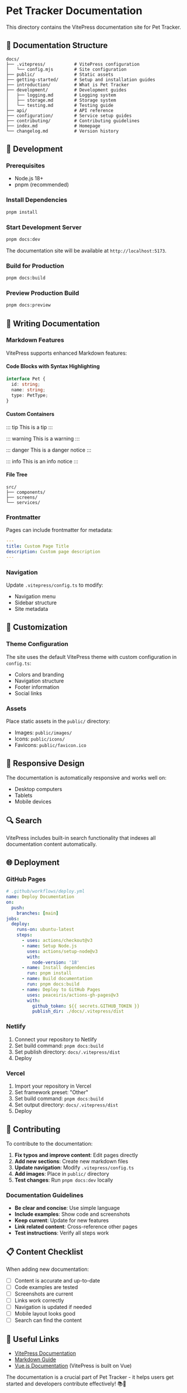 # Pet Tracker Documentation

This directory contains the VitePress documentation site for Pet Tracker.

## 📖 Documentation Structure

```
docs/
├── .vitepress/           # VitePress configuration
│   └── config.mjs        # Site configuration
├── public/               # Static assets
├── getting-started/      # Setup and installation guides
├── introduction/         # What is Pet Tracker
├── development/          # Development guides
│   ├── logging.md        # Logging system
│   ├── storage.md        # Storage system
│   └── testing.md        # Testing guide
├── api/                  # API reference
├── configuration/        # Service setup guides
├── contributing/         # Contributing guidelines
├── index.md              # Homepage
└── changelog.md          # Version history
```

## 🚀 Development

### Prerequisites

- Node.js 18+
- pnpm (recommended)

### Install Dependencies

```bash
pnpm install
```

### Start Development Server

```bash
pnpm docs:dev
```

The documentation site will be available at `http://localhost:5173`.

### Build for Production

```bash
pnpm docs:build
```

### Preview Production Build

```bash
pnpm docs:preview
```

## 📝 Writing Documentation

### Markdown Features

VitePress supports enhanced Markdown features:

#### Code Blocks with Syntax Highlighting

```typescript
interface Pet {
  id: string;
  name: string;
  type: PetType;
}
```

#### Custom Containers

::: tip
This is a tip
:::

::: warning
This is a warning
:::

::: danger
This is a danger notice
:::

::: info
This is an info notice
:::

#### File Tree

```
src/
├── components/
├── screens/
└── services/
```

### Frontmatter

Pages can include frontmatter for metadata:

```yaml
---
title: Custom Page Title
description: Custom page description
---
```

### Navigation

Update `.vitepress/config.ts` to modify:

- Navigation menu
- Sidebar structure
- Site metadata

## 🎨 Customization

### Theme Configuration

The site uses the default VitePress theme with custom configuration in `config.ts`:

- Colors and branding
- Navigation structure
- Footer information
- Social links

### Assets

Place static assets in the `public/` directory:

- Images: `public/images/`
- Icons: `public/icons/`
- Favicons: `public/favicon.ico`

## 📱 Responsive Design

The documentation is automatically responsive and works well on:

- Desktop computers
- Tablets
- Mobile devices

## 🔍 Search

VitePress includes built-in search functionality that indexes all documentation content automatically.

## 🌐 Deployment

### GitHub Pages

```yaml
# .github/workflows/deploy.yml
name: Deploy Documentation
on:
  push:
    branches: [main]
jobs:
  deploy:
    runs-on: ubuntu-latest
    steps:
      - uses: actions/checkout@v3
      - name: Setup Node.js
        uses: actions/setup-node@v3
        with:
          node-version: '18'
      - name: Install dependencies
        run: pnpm install
      - name: Build documentation
        run: pnpm docs:build
      - name: Deploy to GitHub Pages
        uses: peaceiris/actions-gh-pages@v3
        with:
          github_token: ${{ secrets.GITHUB_TOKEN }}
          publish_dir: ./docs/.vitepress/dist
```

### Netlify

1. Connect your repository to Netlify
2. Set build command: `pnpm docs:build`
3. Set publish directory: `docs/.vitepress/dist`
4. Deploy

### Vercel

1. Import your repository in Vercel
2. Set framework preset: "Other"
3. Set build command: `pnpm docs:build`
4. Set output directory: `docs/.vitepress/dist`
5. Deploy

## 🤝 Contributing

To contribute to the documentation:

1. **Fix typos and improve content**: Edit pages directly
2. **Add new sections**: Create new markdown files
3. **Update navigation**: Modify `.vitepress/config.ts`
4. **Add images**: Place in `public/` directory
5. **Test changes**: Run `pnpm docs:dev` locally

### Documentation Guidelines

- **Be clear and concise**: Use simple language
- **Include examples**: Show code and screenshots
- **Keep current**: Update for new features
- **Link related content**: Cross-reference other pages
- **Test instructions**: Verify all steps work

## 📋 Content Checklist

When adding new documentation:

- [ ] Content is accurate and up-to-date
- [ ] Code examples are tested
- [ ] Screenshots are current
- [ ] Links work correctly
- [ ] Navigation is updated if needed
- [ ] Mobile layout looks good
- [ ] Search can find the content

## 🔗 Useful Links

- [VitePress Documentation](https://vitepress.dev/)
- [Markdown Guide](https://www.markdownguide.org/)
- [Vue.js Documentation](https://vuejs.org/) (VitePress is built on Vue)

The documentation is a crucial part of Pet Tracker - it helps users get started and developers contribute effectively! 📚🐾
